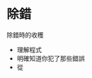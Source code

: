 # 除錯
除錯時的收穫
* 理解程式
* 明確知道你犯了那些錯誤
* 從
<!--stackedit_data:
eyJoaXN0b3J5IjpbLTE4NjIxNTMxOTcsLTI1NDI3OTIyOSwxOT
czNTA1MTA2XX0=
-->